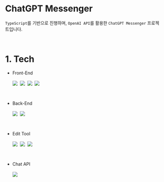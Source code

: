 # ChatGPT Messenger

`TypeScript`를 기반으로 진행하며, `OpenAI API`를 활용한 `ChatGPT Messenger` 프로젝트입니다.

<br>

# 1. Tech

- Front-End
  <br><br>
  <img src="https://img.shields.io/badge/JavaScript-F7DF1E?style=flat-square&logo=JavaScript&logoColor=424242">&nbsp;
  <img src="https://img.shields.io/badge/TypeScript-3178C6?style=flat-square&logo=TypeScript&logoColor=white">&nbsp;
  <img src="https://img.shields.io/badge/Next.js-000000?style=flat-square&logo=Next.js&logoColor=white">&nbsp;
  <img src="https://img.shields.io/badge/Tailwind CSS-06B6D4?style=flat-square&logo=Tailwind CSS&logoColor=white">

<br>

<!-- - Deploy
  <br><br>
      <img src="https://img.shields.io/badge/Vercel-000000?style=flat-square&logo=Vercel&logoColor=white">
<br>
-->

- Back-End
  <br><br>
  <img src="https://img.shields.io/badge/Node.js-339933?style=flat-square&logo=Node.js&logoColor=white">&nbsp;
  <img src="https://img.shields.io/badge/Firebase-FFCA28?style=flat-square&logo=Firebase&logoColor=black">

<br>

- Edit Tool
  <br><br>
  <img src="https://img.shields.io/badge/Visual Studio Code-007ACC?style=flat-square&logo=Visual Studio Code&logoColor=white">&nbsp;
  <img src="https://img.shields.io/badge/Git-F05032?style=flat-square&logo=Git&logoColor=white">&nbsp;
  <img src="https://img.shields.io/badge/GitHub-181717?style=flat-square&logo=GitHub&logoColor=white">

<br>

- Chat API
  <br><br>
  <img src="https://img.shields.io/badge/OpenAI-412991?style=flat-square&logo=OpenAI&logoColor=white">

<br>

<!-- 참고 링크 : https://www.youtube.com/watch?v=V6Hq_EX2LLM&list=WL&index=9&t=742s&ab_channel=SonnySangha (2:35:50까지 진행) -->
